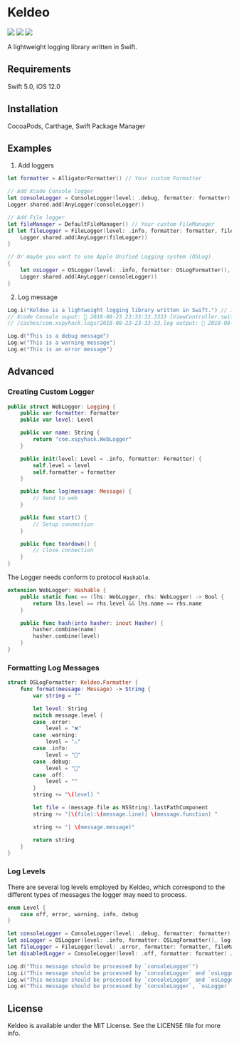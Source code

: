 # Keldeo

<p>
<a href="https://github.com/xspyhack/keldeo/actions"><img src="https://github.com/xspyhack/keldeo/workflows/Build/badge.svg" /></a>
<a href="https://github.com/Carthage/Carthage/"><img src="https://img.shields.io/badge/Carthage-compatible-4BC51D.svg?style=flat"></a>
<a href="http://cocoadocs.org/"><img src="https://img.shields.io/cocoapods/v/Keldeo.svg?style=flat"></a>
</p>

A lightweight logging library written in Swift.

## Requirements

Swift 5.0, iOS 12.0

## Installation

CocoaPods, Carthage, Swift Package Manager

## Examples

1. Add loggers
```swift
let formatter = AlligatorFormatter() // Your custom Formatter

// Add Xcode Console logger
let consoleLogger = ConsoleLogger(level: .debug, formatter: formatter)
Logger.shared.add(AnyLogger(consoleLogger))

// Add File logger
let fileManager = DefaultFileManager() // Your custom FileManager
if let fileLogger = FileLogger(level: .info, formatter: formatter, fileManager: fileManager) {
    Logger.shared.add(AnyLogger(fileLogger))
}

// Or maybe you want to use Apple Unified Logging system (OSLog)
{ 
    let osLogger = OSLogger(level: .info, formatter: OSLogFormatter(), log: .default)
    Logger.shared.add(AnyLogger(consoleLogger))
}
```

2. Log message

```swift
Log.i("Keldeo is a lightweight logging library written in Swift.") // info level
// Xcode Console ouput: 🐊 2018-08-23 23:33:33.3333 [ViewController.swift:23] viewDidLoad() | Keldeo is a lightweight logging library written in Swift.
// /caches/com.xspyhack.logs/2018-08-23-23-33-33.log output: 🐊 2018-08-23 23:33:33.3333 [ViewController.swift:23] viewDidLoad() | Keldeo is a lightweight logging library written in Swift.

Log.d("This is a debug message")
Log.w("This is a warning message")
Log.e("This is an error message")
```

## Advanced

### Creating Custom Logger

```swift
public struct WebLogger: Logging {
    public var formatter: Formatter
    public var level: Level

    public var name: String {
        return "com.xspyhack.WebLogger"
    }

    public init(level: Level = .info, formatter: Formatter) {
        self.level = level
        self.formatter = formatter
    }

    public func log(message: Message) {
        // Send to web
    }

    public func start() {
        // Setup connection
    }

    public func teardown() {
        // Close connection
    }
}
```

The Logger needs conform to protocol `Hashable`.

```swift
extension WebLogger: Hashable {
    public static func == (lhs: WebLogger, rhs: WebLogger) -> Bool {
        return lhs.level == rhs.level && lhs.name == rhs.name
    }

    public func hash(into hasher: inout Hasher) {
        hasher.combine(name)
        hasher.combine(level)
    }
}
```

### Formatting Log Messages

```swift
struct OSLogFormatter: Keldeo.Formatter {
    func format(message: Message) -> String {
        var string = ""

        let level: String
        switch message.level {
        case .error:
            level = "❌"
        case .warning:
            level = "⚠️"
        case .info:
            level = "🐊"
        case .debug:
            level = "💊"
        case .off:
            level = ""
        }
        string += "\(level) "

        let file = (message.file as NSString).lastPathComponent
        string += "[\(file):\(message.line)] \(message.function) "

        string += "| \(message.message)"

        return string
    }
}
```

### Log Levels

There are several log levels employed by Keldeo, which correspond to the different types of messages the logger may need to process.

```swift
enum Level {
    case off, error, warning, info, debug
}
```

```swift
let consoleLogger = ConsoleLogger(level: .debug, formatter: formatter) // can capture all level log message
let osLogger = OSLogger(level: .info, formatter: OSLogFormatter(), log: .default) // can capture `error`, `warning` and `info` level log message
let fileLogger = FileLogger(level: .error, formatter: formatter, fileManager: fileManager) // only capture `error` level log message
let disabledLogger = ConsoleLogger(level: .off, formatter: formatter) // won't capture any log message

Log.d("This message should be processed by `consoleLogger`")
Log.i("This message should be processed by `consoleLogger` and `osLogger`")
Log.w("This message should be processed by `consoleLogger` and `osLogger`")
Log.e("This message should be processed by `consoleLogger`, `osLogger` and `fileLogger`")

```

## License

Keldeo is available under the MIT License. See the LICENSE file for more info.
